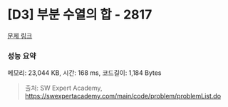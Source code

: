 # [D3] 부분 수열의 합 - 2817 

[문제 링크](https://swexpertacademy.com/main/code/problem/problemDetail.do?contestProbId=AV7IzvG6EksDFAXB) 

### 성능 요약

메모리: 23,044 KB, 시간: 168 ms, 코드길이: 1,184 Bytes



> 출처: SW Expert Academy, https://swexpertacademy.com/main/code/problem/problemList.do
